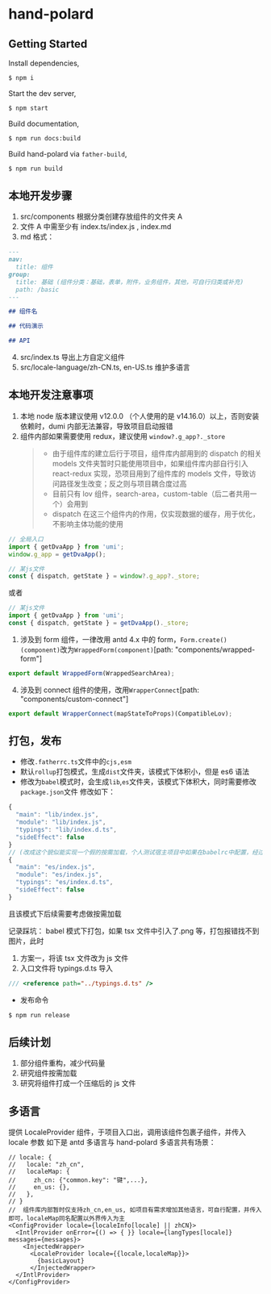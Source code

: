 # hand-polard

## Getting Started

Install dependencies,

```bash
$ npm i
```

Start the dev server,

```bash
$ npm start
```

Build documentation,

```bash
$ npm run docs:build
```

Build hand-polard via `father-build`,

```bash
$ npm run build
```

## 本地开发步骤

1. src/components 根据分类创建存放组件的文件夹 A
2. 文件 A 中需至少有 index.ts/index.js , index.md
3. md 格式：

```markdown
---
nav:
  title: 组件
group:
  title: 基础 (组件分类：基础，表单，附件，业务组件，其他，可自行归类或补充)
  path: /basic
---

## 组件名

## 代码演示

## API
```

4. src/index.ts 导出上方自定义组件
5. src/locale-language/zh-CN.ts, en-US.ts 维护多语言

## 本地开发注意事项

1. 本地 node 版本建议使用 v12.0.0 （个人使用的是 v14.16.0）以上，否则安装依赖时，dumi 内部无法兼容，导致项目启动报错
2. 组件内部如果需要使用 redux，建议使用 `window?.g_app?._store`
   > - 由于组件库的建立后行于项目，组件库内部用到的 dispatch 的相关 models 文件夹暂时只能使用项目中，如果组件库内部自行引入 react-redux 实现，恐项目用到了组件库的 models 文件，导致访问路径发生改变；反之则与项目耦合度过高
   > - 目前只有 lov 组件，search-area，custom-table（后二者共用一个）会用到
   > - dispatch 在这三个组件内的作用，仅实现数据的缓存，用于优化，不影响主体功能的使用

```js
// 全局入口
import { getDvaApp } from 'umi';
window.g_app = getDvaApp();

// 某js文件
const { dispatch, getState } = window?.g_app?._store;
```

或者

```js
// 某js文件
import { getDvaApp } from 'umi';
const { dispatch, getState } = getDvaApp()._store;
```

1. 涉及到 form 组件，一律改用 antd 4.x 中的 form，`Form.create()(component)`改为`WrappedForm(component)`[path: "components/wrapped-form"]

```js
export default WrappedForm(WrappedSearchArea);
```

4. 涉及到 connect 组件的使用，改用`WrapperConnect`[path: "components/custom-connect"]

```js
export default WrapperConnect(mapStateToProps)(CompatibleLov);
```

## 打包，发布

- 修改`.fatherrc.ts`文件中的`cjs,esm`
- 默认`rollup`打包模式，生成`dist`文件夹，该模式下体积小，但是 es6 语法
- 修改为`babel`模式时，会生成`lib`,`es`文件夹，该模式下体积大，同时需要修改`package.json`文件
  修改如下：

```js
{
  "main": "lib/index.js",
  "module": "lib/index.js",
  "typings": "lib/index.d.ts",
  "sideEffect": false
}
// (改成这个貌似能实现一个假的按需加载，个人测试宿主项目中如果在babelrc中配置，经过依赖分析，也只是单独引用了某个组件)
{
  "main": "es/index.js",
  "module": "es/index.js",
  "typings": "es/index.d.ts",
  "sideEffect": false
}
```

且该模式下后续需要考虑做按需加载

记录踩坑：
babel 模式下打包，如果 tsx 文件中引入了.png 等，打包报错找不到图片，此时

1. 方案一，将该 tsx 文件改为 js 文件
2. 入口文件将 typings.d.ts 导入

```js
/// <reference path="../typings.d.ts" />
```

- 发布命令

```bash
$ npm run release
```

## 后续计划

1. 部分组件重构，减少代码量
2. 研究组件按需加载
3. 研究将组件打成一个压缩后的 js 文件

## 多语言

提供 LocaleProvider 组件，于项目入口出，调用该组件包裹子组件，并传入 locale 参数
如下是 antd 多语言与 hand-polard 多语言共有场景：

```tsx
// locale: {
//   locale: "zh_cn",
//   localeMap: {
//     zh_cn: {"common.key": "键",...},
//     en_us: {},
//   },
// }
//  组件库内部暂时仅支持zh_cn,en_us, 如项目有需求增加其他语言，可自行配置，并传入即可，localeMap同名配置以外界传入为主
<ConfigProvider locale={localeInfo[locale] || zhCN}>
  <IntlProvider onError={() => { }} locale={langTypes[locale]} messages={messages}>
    <InjectedWrapper>
      <LocaleProvider locale={{locale,localeMap}}>
        {basicLayout}
      </InjectedWrapper>
  </IntlProvider>
</ConfigProvider>
```
